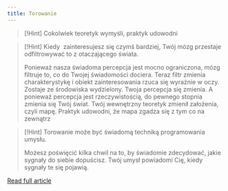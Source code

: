 ```yaml
---
title: Torowanie
---
```


>[!Hint] Cokolwiek teoretyk wymyśli, praktyk udowodni

>[!Hint] Kiedy  zainteresujesz się czymś bardziej, Twój mózg przestaje odfiltrowywać to z otaczającego świata. 
>
> Ponieważ nasza świadoma percepcja jest mocno ograniczona, mózg filtruje to, co do Twojej świadomości dociera. Teraz filtr zmienia charakterystykę i obiekt zainteresowania rzuca się wyraźnie w oczy. Zostaje ze środowiska wydzielony. Twoja percepcja się zmienia. A ponieważ percepcja jest rzeczywistością, do pewnego stopnia zmienia się Twój świat. Twój wewnętrzny teoretyk zmienił założenia, czyli mapę. Praktyk udowodni, że mapa zgadza się z tym co na zewnątrz

>[!Hint] Torowanie może być świadomą techniką programowania umysłu. 
>
> Możesz poświęcić kilka chwil na to, by świadomie zdecydować, jakie sygnały do siebie dopuścisz. Twój umysł powiadomi Cię, kiedy sygnały te się pojawią.


[Read full article](https://zenjaskiniowca.pl/torowanie/)
